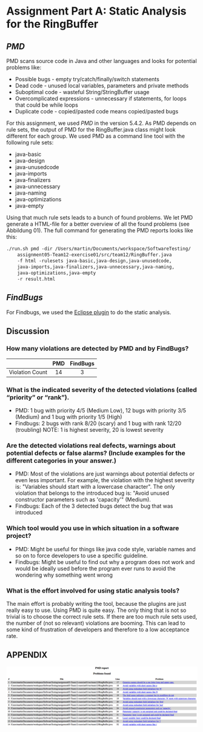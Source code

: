 # Assignment Part A: Static Analysis for the RingBuffer

## *PMD*

PMD scans source code in Java and other languages and looks for potential problems like:

+ Possible bugs - empty try/catch/finally/switch statements
+ Dead code - unused local variables, parameters and private methods
+ Suboptimal code - wasteful String/StringBuffer usage
+ Overcomplicated expressions - unnecessary if statements, for loops that could be while loops
+ Duplicate code - copied/pasted code means copied/pasted bugs

For this assignment, we used *PMD* in the version 5.4.2. As PMD depends on rule sets, the output of PMD for the RingBuffer.java class might look different for each group. We used PMD as a command line tool with the following rule sets:

+ java-basic
+ java-design
+ java-unusedcode
+ java-imports
+ java-finalizers
+ java-unnecessary
+ java-naming
+ java-optimizations
+ java-empty

Using that much rule sets leads to a bunch of found problems. We let PMD generate a HTML-file for a better overview of all the found problems (see Abbildung 01). The full command for generating the PMD reports looks like this:

    ./run.sh pmd -dir /Users/martin/Documents/workspace/SoftwareTesting/
        assignment05-Team12-exercise01/src/team12/RingBuffer.java
        -f html -rulesets java-basic,java-design,java-unusedcode,
        java-imports,java-finalizers,java-unnecessary,java-naming,
        java-optimizations,java-empty
        -r result.html

## *FindBugs*

For Findbugs, we used the [Eclipse plugin](http://findbugs.sourceforge.net/manual/eclipse.html) to do the static analysis.

## Discussion

### How many violations are detected by PMD and by FindBugs?

|                 | PMD | FindBugs |
|-----------------|:---:|:--------:|
| Violation Count |  14 |        3 |

### What is the indicated severity of the detected violations (called “priority” or “rank”).

* PMD: 1 bug with priority 4/5 (Medium Low), 12 bugs with priority 3/5 (Medium) and 1 bug with priority 1/5 (High)
* Findbugs: 2 bugs with rank 8/20 (scary) and 1 bug with rank 12/20 (troubling) NOTE: 1 is highest severity, 20 is lowest severity

### Are the detected violations real defects, warnings about potential defects or false alarms? (Include examples for the different categories in your answer.)

* PMD: Most of the violations are just warnings about potential defects or even less important. For example, the violation with the highest severity is: "Variables should start with a lowercase character". The only violation that belongs to the introduced bug is: "Avoid unused constructor parameters such as 'capacity'" (Medium).
* Findbugs: Each of the 3 detected bugs detect the bug that was introduced

### Which tool would you use in which situation in a software project?

* PMD: Might be useful for things like java code style, variable names and so on to force developers to use a specific guideline.
* Findbugs: Might be useful to find out why a program does not work and would be ideally used before the program ever runs to avoid the wondering why something went wrong

### What is the effort involved for using static analysis tools?

The main effort is probably writing the tool, because the plugins are just really easy to use. Using PMD is quite easy. The only thing that is not so trivial is to choose the correct rule sets. If there are too much rule sets used, the number of (not so relevant) violations are booming. This can lead to some kind of frustration of developers and therefore to a low acceptance rate.

## APPENDIX

![PMD report](images/img01.png)